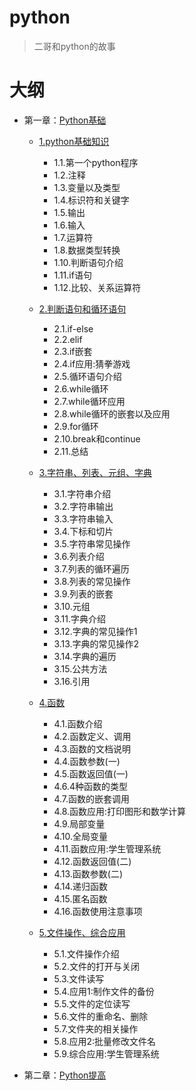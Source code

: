 # python
> 二哥和python的故事


大纲
===

- 第一章：[Python基础](https://github.com/nacker/pythonProject/tree/master/01Base)

    - [1.python基础知识](https://github.com/nacker/pythonProject/tree/master/01Base/01)
	    - 1.1.第一个python程序
	    - 1.2.注释
	    - 1.3.变量以及类型
	    - 1.4.标识符和关键字
	    - 1.5.输出
	    - 1.6.输入
	    - 1.7.运算符
	    - 1.8.数据类型转换
	    - 1.10.判断语句介绍
	    - 1.11.if语句
	    - 1.12.比较、关系运算符

    - [2.判断语句和循环语句](https://github.com/nacker/pythonProject/tree/master/01Base/02)
	    - 2.1.if-else
	    - 2.2.elif
	    - 2.3.if嵌套
	    - 2.4.if应用:猜拳游戏
	    - 2.5.循环语句介绍
	    - 2.6.while循环
	    - 2.7.while循环应用
	    - 2.8.while循环的嵌套以及应用
	    - 2.9.for循环
	    - 2.10.break和continue
	    - 2.11.总结

	- [3.字符串、列表、元组、字典](https://github.com/nacker/pythonProject/tree/master/01Base/03)
	    - 3.1.字符串介绍
	    - 3.2.字符串输出
	    - 3.3.字符串输入
	    - 3.4.下标和切片
	    - 3.5.字符串常见操作
	    - 3.6.列表介绍
	    - 3.7.列表的循环遍历
	    - 3.8.列表的常见操作
	    - 3.9.列表的嵌套
	    - 3.10.元组
	    - 3.11.字典介绍
	    - 3.12.字典的常见操作1
	    - 3.13.字典的常见操作2
	    - 3.14.字典的遍历
	    - 3.15.公共方法
	    - 3.16.引用

	- [4.函数](https://github.com/nacker/pythonProject/tree/master/01Base/04)
	    - 4.1.函数介绍
	    - 4.2.函数定义、调用
	    - 4.3.函数的文档说明
	    - 4.4.函数参数(一)
	    - 4.5.函数返回值(一)
	    - 4.6.4种函数的类型
	    - 4.7.函数的嵌套调用
	    - 4.8.函数应用:打印图形和数学计算
	    - 4.9.局部变量
	    - 4.10.全局变量
	    - 4.11.函数应用:学生管理系统
	    - 4.12.函数返回值(二)
	    - 4.13.函数参数(二)
	    - 4.14.递归函数
	    - 4.15.匿名函数
	    - 4.16.函数使用注意事项

    - [5.文件操作、综合应用](https://github.com/nacker/pythonProject/tree/master/01Base/05)
	    - 5.1.文件操作介绍
	    - 5.2.文件的打开与关闭
	    - 5.3.文件读写
	    - 5.4.应用1:制作文件的备份
	    - 5.5.文件的定位读写
	    - 5.6.文件的重命名、删除
	    - 5.7.文件夹的相关操作
	    - 5.8.应用2:批量修改文件名
	    - 5.9.综合应用:学生管理系统

- 第二章：[Python提高](https://github.com/nacker/phpProject/tree/master/01_Base)